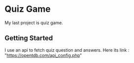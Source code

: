 # Quiz Game

My last project is quiz game.

## Getting Started

I use an api to fetch quiz question and answers.
Here its link : "https://opentdb.com/api_config.php"

